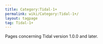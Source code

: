```yaml
---
title: Category:Tidal-1+
permalink: wiki/Category:Tidal-1+/
layout: tagpage
tag: Tidal-1+
---
```


Pages concerning Tidal version 1.0.0 and later.
